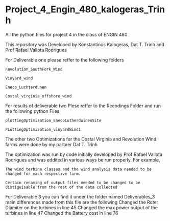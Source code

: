 # Project_4_Engin_480_kalogeras_Trinh
All the python files for project 4 in the class of  ENGIN 480 

This repository was Developed by Konstantinos Kalogeras, Dat T. Trinh and Prof Rafael Vallota Rodrigues 

For Deliverable one please reffer to the following folders

    Revolution_SouthFork_Wind

    Vinyard_wind

    Eneco_Luchterdunen

    Costal_virginia_offshore_wind

For results of deliverable two Plese reffer to the Recodings Folder and run the following python Files

    plottingOptimization_EnecoLutherduinenSite

    PLottingOptimization_vinyardWind1

The other two Optimizations for the Costal Virginia and Revolution Wind farms were done by my partner Dat T. Trinh

The optimization was run by code initially developed by Prof Rafael Vallota Rodrigues and was eddited in various ways be run properly. For example,

    The wind terbine classes and the wind analysis data needed to be changed for each respective farm.

    Certain renaming of output files needed to be changed to be distiguisable from the rest of the data collected

For Deliverable 3 you can find it under the folder named Deliverables_3 main differences made from this file are the following
    Changed the Roter Diamiter on the turbines in line 45
    Changed the max power output of the turbines in line 47
    Changed the Battery cost in line 76